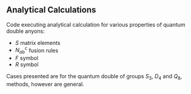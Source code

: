 ## Analytical Calculations

Code executing analytical calculation for various properties of quantum double anyons:
- $S$ matrix elements
- $N_{ab}^c$ fusion rules
- $F$ symbol
- $R$ symbol

Cases presented are for the quantum double of groups $S_3$, $D_4$ and $Q_8$, methods, however are general.